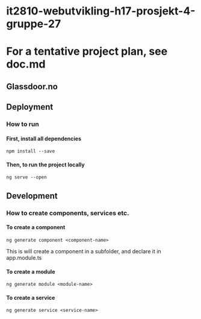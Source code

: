 # it2810-webutvikling-h17-prosjekt-4-gruppe-27

# For a tentative project plan, see doc.md

## Glassdoor.no

## Deployment

### How to run

#### First, install all dependencies

```
npm install --save 
```

#### Then, to run the project locally

```
ng serve --open
```

## Development

### How to create components, services etc.

#### To create a component

```
ng generate component <component-name>
```

This is will create a component in a subfolder, and declare it in app.module.ts

#### To create a module

````
ng generate module <module-name>
````

#### To create a service

````
ng generate service <service-name>
````



